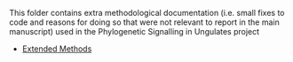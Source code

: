 This folder contains extra methodological documentation (i.e. small fixes to code and reasons for doing so that were not relevant to report in the main manuscript) used in the Phylogenetic Signalling in Ungulates project
- [Extended Methods](ExtendedMethods.pdf)
